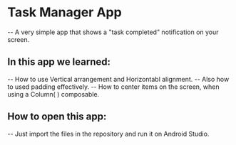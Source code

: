 # Task Manager App
-- A very simple app that shows a "task completed" notification on your screen.

## In this app we learned:
-- How to use Vertical arrangement and Horizontabl alignment.
-- Also how to used padding effectively.
-- How to center items on the screen, when using a Column( ) composable.

## How to open this app:
-- Just import the files in the repository and run it on Android Studio.

